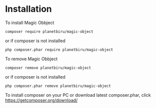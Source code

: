 # Installation

To install Magic Obbject

```
composer require planetbiru/magic-object
```

or if composer is not installed

```
php composer.phar require planetbiru/magic-object
```

To remove Magic Obbject

```
composer remove planetbiru/magic-object
```

or if composer is not installed

```
php composer.phar remove planetbiru/magic-object
```

To install composer on your PC or download latest composer.phar, click https://getcomposer.org/download/ 